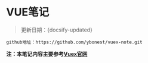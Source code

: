 # VUE笔记

> 更新日期：{docsify-updated}

```
github地址：https://github.com/ybonest/vuex-note.git
```

**注：本笔记内容主要参考[Vuex官网](https://vuex.vuejs.org/)**


